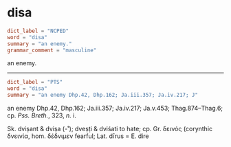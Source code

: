 # disa

``` toml
dict_label = "NCPED"
word = "disa"
summary = "an enemy."
grammar_comment = "masculine"
```

an enemy.

--------------------

``` toml
dict_label = "PTS"
word = "disa"
summary = "an enemy Dhp.42, Dhp.162; Ja.iii.357; Ja.iv.217; J"
```

an enemy Dhp.42, Dhp.162; Ja.iii.357; Ja.iv.217; Ja.v.453; Thag.874–Thag.6; cp. *Pss. Breth.*, 323, *n.* i.

Sk. dviṣant & dviṣa (\-˚); dveṣṭi & dviśati to hate; cp. Gr. δεινός (corynthic δvεινία, hom. δέδvιμεν fearful; Lat. dīrus = E. dire

